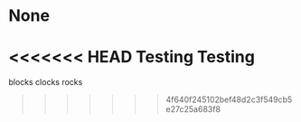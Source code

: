 # None

<<<<<<< HEAD
Testing Testing
=======
blocks clocks rocks
>>>>>>> 4f640f245102bef48d2c3f549cb5e27c25a683f8
